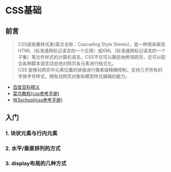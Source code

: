 # CSS基础

## 前言
> CSS是层叠样式表(英文全称：Cascading Style Sheets)，是一种用来表现HTML（标准通用标记语言的一个应用）或XML（标准通用标记语言的一个子集）等文件样式的计算机语言。CSS不仅可以静态地修饰网页，还可以配合各种脚本语言动态地对网页各元素进行格式化。<br>
> CSS 能够对网页中元素位置的排版进行像素级精确控制，支持几乎所有的字体字号样式，拥有对网页对象和模型样式编辑的能力。
- [百度百科释义](https://baike.baidu.com/item/CSS/5457?fr=aladdin)
- [菜鸟教程(css参考手册)](https://www.runoob.com/html/html-intro.html)
- [W3school(css参考手册)](https://www.w3school.com.cn/css/index.asp)

## 入门

### 1. 块状元素与行内元素

### 2. 水平/垂直排列的方式

### 3. display布局的几种方式